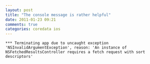 ```yaml
---
layout: post
title: "The console message is rather helpful"
date: 2011-01-23 09:21
comments: true
categories: coredata ios
---
```


``*** Terminating app due to uncaught exception 'NSInvalidArgumentException', reason: 'An instance of NSFetchedResultsController requires a fetch request with sort descriptors'``

